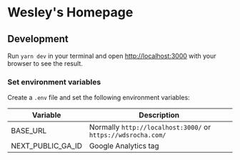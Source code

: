 # Wesley's Homepage

## Development

Run `yarn dev` in your terminal and open [http://localhost:3000](http://localhost:3000) with your browser to see the result.

### Set environment variables

Create a `.env` file and set the following environment variables:

| Variable          | Description                                                  |
| ----------------- | ------------------------------------------------------------ |
| BASE_URL          | Normally `http://localhost:3000/` or `https://wdsrocha.com/` |
| NEXT_PUBLIC_GA_ID | Google Analytics tag                                         |
